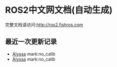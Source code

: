 # ROS2中文网文档(自动生成)

完整文档请访问:http://ros2.fishros.com

## 最近一次更新记录
- [Alyssa](https://github.com/alyssa1024) mark:no_calib
- [Alyssa](https://github.com/alyssa1024) mark:no_calib
